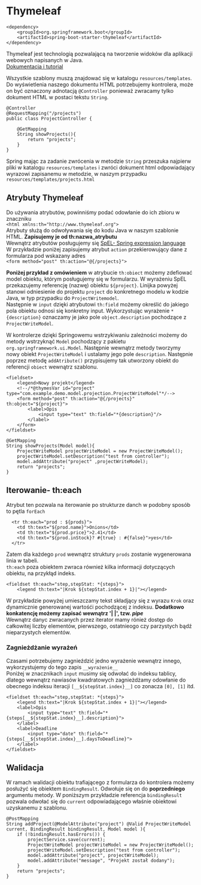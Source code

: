 # Thymeleaf

```
<dependency>
    <groupId>org.springframework.boot</groupId>
    <artifactId>spring-boot-starter-thymeleaf</artifactId>
</dependency>
```

Thymeleaf jest technologią pozwalającą na tworzenie widoków dla aplikacji webowych napisanych w Java.  
[Dokumentacja i tutorial](https://www.thymeleaf.org/doc/tutorials/3.1/usingthymeleaf.html)  
  
Wszystkie szablony muszą znajdować się w katalogu ``resources/templates``.  
Do wyświetlenia naszego dokumentu HTML potrzebujemy kontrolera, może on być oznaczony adnotacją ``@Controller``
ponieważ zwracamy tylko dokument HTML w postaci tekstu ``String``.
```
@Controller
@RequestMapping("/projects")
public class ProjectController {

    @GetMapping
    String showProjects(){
        return "projects";
    }
}
```
Spring mając za zadanie zwrócenia w metodzie ``String`` przeszuka najpierw pliki w katalogu ``resources/templates`` i zwróci 
dokument html odpowiadający wyrazowi zapisanemu w metodzie, w naszym przypadku ``resources/templates/projects.html``

## Atrybuty Thymeleaf
Do używania atrybutów, powinniśmy podać odowłanie do ich zbioru w znaczniku <html>  
``<html xmlns:th="http://www.thymeleaf.org">``  
Atrybuty służą do odwoływania się do kodu Java w naszym szablonie HTML. **Zapisujemy je od th:nazwa_atrybutu**  
Wewnątrz atrybutów posługujemy się [SpEL- Spring expression language](https://www.thymeleaf.org/doc/articles/standarddialect5minutes.html)  
W przykładzie poniżej zapisujemy atrybut ``action`` przekierowujący dane z formularza pod wskazany adres  
``<form method="post" th:action="@{/projects}">``  
  
**Poniżej przykład z omówieniem**
w atrybucie ``th:obiect`` możemy zdefiować model obiektu, którym posługujemy się w formularzu. W wyrażeniu SpEL przekazujemy
referencję (nazwę) obiektu ``${project}``. Linijka powyżej stanowi odniesienie do projektu ``project`` do konkretnego modelu
w kodzie Java, w typ przypadku do ``ProjectWritemodel``.  
Następnie w ``input`` dzięki atrybutowi ``th:field`` możemy określić do jakiego pola obiektu odnosi się konkretny input.
Wykorzystując wyrażenie ``*{description}`` oznaczamy je jako pole ``object.description`` pochodzące z ``ProjectWriteModel``.  
  
W kontrolerze dzięki Springowemu wstrzykiwaniu zależności możemy do metody wstrzyknąć ``Model`` pochodzący z pakietu
``org.springframework.ui.Model``. Następnie wewnątrz metody tworzymy nowy obiekt ``ProjectWriteModel`` i ustalamy jego pole
``description``. Następnie poprzez metodę ``addAtribute()`` przypisujemy tak utworzony obiekt do referencji ``obiect`` 
wewnątrz szablonu. 
```    
<fieldset>
    <legend>Nowy projekt</legend>
    <!--/*@thymesVar id="project" type="com.example.demo.model.projection.ProjectWriteModel"*/-->
    <form method="post" th:action="@{/projects}" th:object="${project}">
        <label>Opis
            <input type="text" th:field="*{description}"/>
        </label>
    </form>
</fieldset>

@GetMapping
String showProjects(Model model){
    ProjectWriteModel projectWriteModel = new ProjectWriteModel();
    projectWriteModel.setDescription("test from controller");
    model.addAttribute("project" ,projectWriteModel);
    return "projects";
}
```

## Iterowanie- th:each

Atrybut ten pozwala na iterowanie po strukturze danch w podobny sposób to pętla ``forEach``
```
  <tr th:each="prod : ${prods}">
    <td th:text="${prod.name}">Onions</td>
    <td th:text="${prod.price}">2.41</td>
    <td th:text="${prod.inStock}? #{true} : #{false}">yes</td>
  </tr>
```
Zatem dla każdego ``prod`` wewnątrz struktury ``prods`` zostanie wygenerowana linia w tabeli.  
``th:each`` poza obiektem zwraca również kilka informacji dotyczących obiektu, na przykłąd indeks.
```
<fieldset th:each="step,stepStat: *{steps}">
    <legend th:text="|Krok ${stepStat.index + 1}|"></legend>
```
W przykładzie powyżej umieszczamy tekst składjący się z wyrazu ``Krok`` oraz dynamicznie generowanej wartośći pochodzącej
z indeksu. **Dodatkowo konkatencję możemy zapisać wewnątrz '| |', tzw. *pipe***  
Wewnątrz danyc zwracanych przez iterator mamy rónież dostęp do całkowitej liczby elementów, pierwszego, ostatnieogo czy
parzystych bądź nieparzystych elementów. 

### Zagnieżdżanie wyrażeń
Czasami potrzebujemy zagnieździć jedno wyrażenie wewnątrz innego, wykorzystujemy do tego zapis ``__wyrażenie__``  
Poniżej w znacznikach ``input`` musimy się odwołać do indeksu tablicy, dlatego wewnątrz nawiasów kwadratowych zagnieżdżamy
odowłanie do obecnego indeksu iteracji ``[__${stepStat.index}__]`` co zonacza ``[0], [1]`` itd.
```
<fieldset th:each="step,stepStat: *{steps}">
    <legend th:text="|Krok ${stepStat.index + 1}|"></legend>
    <label>Opis
        <input type="text" th:field="*{steps[__${stepStat.index}__].description}">
    </label>
    <label>Deadline
        <input type="date" th:field="*{steps[__${stepStat.index}__].daysToDeadline}">
    </label>
</fieldset>
```

## Walidacja

W ramach walidacji obiektu trafiającego z formularza do kontrolera możemy posłużyć się obiektem ``BindingResult``.
Odwołuje się on do **poprzedniego** argumentu metody. W poniższym przykładzie referencja ``bindingResult`` pozwala odwołać
się do ``current`` odpowiadającego właśnie obiektowi uzyskanemu z szablonu. 
```
@PostMapping
String addProject(@ModelAttribute("project") @Valid ProjectWriteModel current, BindingResult bindingResult, Model model ){
    if (!bindingResult.hasErrors()) {
        projectService.save(current);
        ProjectWriteModel projectWriteModel = new ProjectWriteModel();
        projectWriteModel.setDescription("test from controller");
        model.addAttribute("project", projectWriteModel);
        model.addAttribute("message", "Projekt został dodany");
    }
    return "projects";
}
```